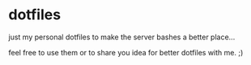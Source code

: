 dotfiles
========

just my personal dotfiles to make the server bashes a better place...

feel free to use them or to share you idea for better dotfiles with me. ;)